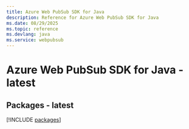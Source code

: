 ```yaml
---
title: Azure Web PubSub SDK for Java
description: Reference for Azure Web PubSub SDK for Java
ms.date: 08/29/2025
ms.topic: reference
ms.devlang: java
ms.service: webpubsub
---
```

# Azure Web PubSub SDK for Java - latest
## Packages - latest
[!INCLUDE [packages](web-pubsub-index.md)]